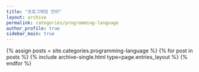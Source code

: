 ```yaml
---
title: "프로그래밍 언어"
layout: archive
permalink: categories/programming-language
author_profile: true
sidebar_main: true
---
```



{% assign posts = site.categories.programming-language %}
{% for post in posts %} {% include archive-single.html type=page.entries_layout %} {% endfor %}